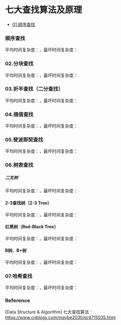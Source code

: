# 七大查找算法及原理

<!-- TOC -->

- [01.顺序查找](#-顺序查找)

<!-- TOC -->


### 顺序查找

平均时间复杂度：，最坏时间复杂度：

### 02.分块查找

平均时间复杂度：，最坏时间复杂度：

### 03.折半查找（二分查找）

平均时间复杂度：，最坏时间复杂度：

### 04.插值查找

平均时间复杂度：，最坏时间复杂度：

### 05.斐波那契查找

平均时间复杂度：，最坏时间复杂度：

### 06.树表查找

##### 二叉树

平均时间复杂度：，最坏时间复杂度：

#### 2-3查找树（2-3 Tree）

平均时间复杂度：，最坏时间复杂度：

#### 红黑树（Red-Black Tree）

平均时间复杂度：，最坏时间复杂度：

#### B树、B+树

平均时间复杂度：，最坏时间复杂度：

### 07.哈希查找

平均时间复杂度：，最坏时间复杂度：

### Reference

[Data Structure & Algorithm] 七大查找算法：https://www.cnblogs.com/maybe2030/p/4715035.html

